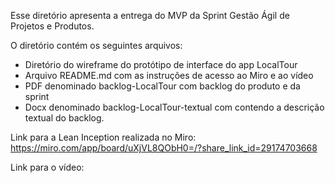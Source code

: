 Esse diretório apresenta a entrega do MVP da Sprint Gestão Ágil de Projetos e Produtos.

O diretório contém os seguintes arquivos:
- Diretório do wireframe do protótipo de interface do app LocalTour
- Arquivo README.md com as instruções de acesso ao Miro e ao vídeo
- PDF denominado backlog-LocalTour com backlog do produto e da sprint
- Docx denominado backlog-LocalTour-textual com contendo a descrição textual do backlog. 

Link para a Lean Inception realizada no Miro:
 https://miro.com/app/board/uXjVL8QObH0=/?share_link_id=29174703668
 
Link para o vídeo:



